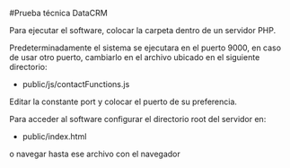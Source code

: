 #Prueba técnica DataCRM

Para ejecutar el software, colocar la carpeta dentro de un servidor PHP.

Predeterminadamente el sistema se ejecutara en el puerto 9000, en caso de usar otro puerto, cambiarlo en el archivo ubicado en el siguiente directorio:

- public/js/contactFunctions.js

Editar la constante port y colocar el puerto de su preferencia.

Para acceder al software configurar el directorio root del servidor en:

- public/index.html

o navegar hasta ese archivo con el navegador